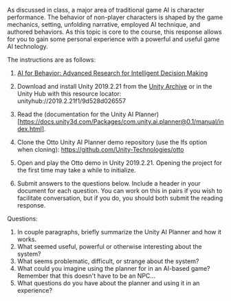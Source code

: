 As discussed in class, a major area of traditional game AI is character performance. The behavior of non-player characters is shaped by the game mechanics, setting, unfolding narrative, employed AI technique, and authored behaviors. As this topic is core to the course, this response allows for you to gain some personal experience with a powerful and useful game AI technology.

The instructions are as follows:

1. [AI for Behavior: Advanced Research for Intelligent Decision Making](https://www.youtube.com/watch?v=ZdN8dDa0ff4)

2. Download and install Unity 2019.2.21 from the [Unity Archive](https://unity3d.com/get-unity/download/archive) or in the Unity Hub with this resource locator: unityhub://2019.2.21f1/9d528d026557

3. Read the (documentation for the Unity AI Planner)[https://docs.unity3d.com/Packages/com.unity.ai.planner@0.1/manual/index.html].

4. Clone the Otto Unity AI Planner demo repository (use the lfs option when cloning): https://github.com/Unity-Technologies/otto

5. Open and play the Otto demo in Unity 2019.2.21. Opening the project for the first time may take a while to initialize.

6. Submit answers to the questions below. Include a header in your document for each question. You can work on this in pairs if you wish to facilitate conversation, but if you do, you should both submit the reading response.

Questions:

1. In couple paragraphs, briefly summarize the Unity AI Planner and how it works. 
2. What seemed useful, powerful or otherwise interesting about the system?
3. What seems problematic, difficult, or strange about the system?
4. What could you imagine using the planner for in an AI-based game? Remember that this doesn't have to be an NPC...
5. What questions do you have about the planner and using it in an experience? 
